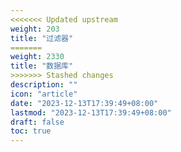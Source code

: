```yaml
---
<<<<<<< Updated upstream
weight: 203
title: "过滤器"
=======
weight: 2330
title: "数据库"
>>>>>>> Stashed changes
description: ""
icon: "article"
date: "2023-12-13T17:39:49+08:00"
lastmod: "2023-12-13T17:39:49+08:00"
draft: false
toc: true
---
```


